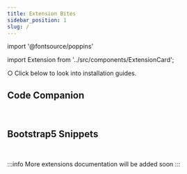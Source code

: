 ```yaml
---
title: Extension Bites
sidebar_position: 1
slug: /
---
```


import '@fontsource/poppins'

import Extension from '../src/components/ExtensionCard';

○ Click below to look into installation guides.

## Code Companion

<Extension image="img/extension-logo/code-companion.png" name="Code Companion" about="A best code helper" btn="install" link="extensions/code-companion/"/>

<br/>

## Bootstrap5 Snippets

<Extension image="img/extension-logo/bootstrap5.png" name="Code Companion" about="A best code helper" btn="install" link="extensions/bootstrap5-snippets"/>

<br/>

:::info
More extensions documentation will be added soon
:::

